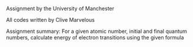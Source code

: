 Assignment by the University of Manchester

All codes written by Clive Marvelous

Assignment summary: For a given atomic number, initial and final quantum numbers, calculate energy of electron transitions using the given formula
